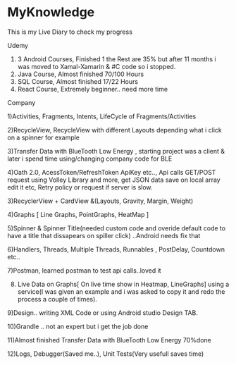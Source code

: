 # MyKnowledge

This is my Live Diary to check my progress

Udemy
1) 3 Android Courses,  Finished 1 the Rest are 35% but after 11 months i was moved to Xamal-Xamarin & #C code so i stopped.
2) Java Course, Almost finished 70/100 Hours
3) SQL  Course, Almost finished 17/22 Hours
4) React Course, Extremely beginner.. need more time

Company 

1)Activities, Fragments, Intents, LifeCycle of Fragments/Activities

2)RecycleView, RecycleView with different Layouts depending what i click on a spinner for example

3)Transfer Data with BlueTooth Low Energy , starting project was a client & later i spend time using/changing company code for BLE

4)Oath 2.0, AcessToken/RefreshToken ApiKey etc.., Api calls GET/POST request using Volley Library and more, get JSON data save on local array edit it etc,
  Retry policy or request if server is slow.

3)RecyclerView + CardView &(Layouts, Gravity, Margin, Weight)

4)Graphs [ Line Graphs, PointGraphs, HeatMap ] 

5)Spinner & Spinner Title(needed custom code and overide default code to have a title that dissapears on spiller click) ..Android needs fix that

6)Handlers, Threads, Multiple Threads, Runnables , PostDelay, Countdown etc..

7)Postman, learned postman to test api calls..loved it

8) Live Data on Graphs[ On live time show in Heatmap, LineGraphs] using a service(I was given an example and i was asked to copy it and redo the process a couple
   of times).

9)Design.. writing XML Code or using Android studio Design TAB.

10)Grandle .. not an expert but i get the job done

11)Almost finished Transfer Data with BlueTooth Low Energy 70%done

12)Logs, Debugger(Saved me..), Unit Tests(Very usefull saves time)
